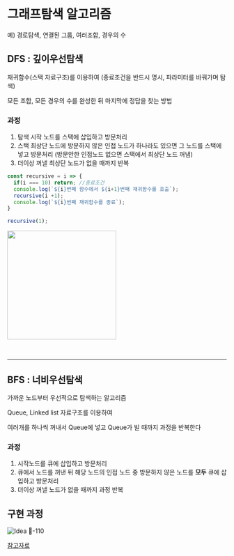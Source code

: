 # 그래프탐색 알고리즘

예) 경로탐색, 연결된 그룹, 여러조합, 경우의 수

## DFS : 깊이우선탐색

재귀함수(스택 자료구조)를 이용하여 (종료조건을 반드시 명시, 파라미터를 바꿔가며 탐색)

모든 조합, 모든 경우의 수를 완성한 뒤 마지막에 정답을 찾는 방법


### 과정

1. 탐색 시작 노드를 스택에 삽입하고 방문처리
2. 스택 최상단 노드에 방문하지 않은 인접 노드가 하나라도 있으면 그 노드를 스택에 넣고 방문처리 (방문안한 인접노드 없으면 스택에서 최상단 노드 꺼냄)
3. 더이상 꺼낼 최상단 노드가 없을 때까지 반복

```js
const recursive = i => {
  if(i === 10) return; //종료조건
  console.log(`${i}번째 함수에서 ${i+1}번째 재귀함수를 호출`);
  recursive(i +1);
  console.log(`${i}번째 재귀함수를 종료`);
}

recursive(1);
```

<p><img src="https://user-images.githubusercontent.com/107349637/217418173-c116358e-9e2a-48cf-8f07-db19f89c47af.png" width=250></p>

<br>

-------


## BFS : 너비우선탐색

가까운 노드부터 우선적으로 탐색하는 알고리즘

Queue, Linked list 자료구조를 이용하여

여러개를 하나씩 꺼내서 Queue에 넣고 Queue가 빌 때까지 과정을 반복한다

### 과정

1. 시작노드를 큐에 삽입하고 방문처리
2. 큐에서 노드를 꺼낸 뒤 해당 노드의 인접 노드 중 방문하지 않은 노드를 **모두** 큐에 삽입하고 방문처리
3. 더이상 꺼낼 노드가 없을 때까지 과정 반복

## 구현 과정

![Idea 🤩-110](https://user-images.githubusercontent.com/107349637/217447621-c63d050f-59fc-48c7-a5a0-abf35a02f69c.jpg)


[참고자료](https://youtu.be/7C9RgOcvkvo)